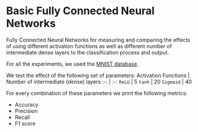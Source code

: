 # Basic Fully Connected Neural Networks
Fully Connected Neural Networks for measuring and comparing the effects of using different activation functions as well as different number of intermediate dense layers to the classification process and output.

For all the experiments, we used the [MNIST database](https://en.wikipedia.org/wiki/MNIST_database).

We test the effect of the following set of parameters:
Activation Functions | Number of intermediate (dense) layers
:-: | :-:
`ReLU` | 5
`tanh` | 20
`Sigmoid` | 40

For every combination of these parameters we print the following metrics:
* Accuracy
* Precision
* Recall
* F1 score
